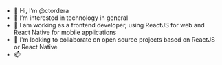 - 👋 Hi, I’m @ctordera
- 👀 I’m interested in technology in general
- 🌱 I am working as a frontend developer, using ReactJS for web and React Native for mobile applications
- 💞️ I'm looking to collaborate on open source projects based on ReactJS or React Native
- 📫 

<!---
ctordera/ctordera is a ✨ special ✨ repository because its `README.md` (this file) appears on your GitHub profile.
You can click the Preview link to take a look at your changes.
--->
